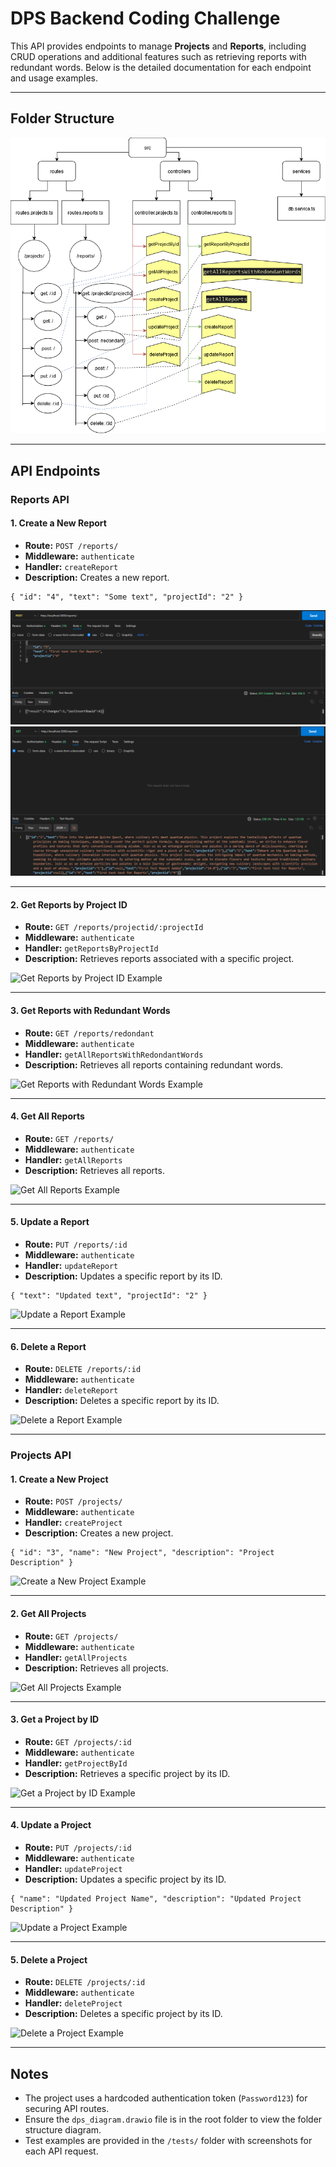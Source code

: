 # DPS Backend Coding Challenge

This API provides endpoints to manage **Projects** and **Reports**, including CRUD operations and additional features such as retrieving reports with redundant words. Below is the detailed documentation for each endpoint and usage examples.

---

## Folder Structure

![Folder Structure](./dps_diagram.png)

---

## API Endpoints

### **Reports API**

#### **1. Create a New Report**
- **Route:** `POST /reports/`
- **Middleware:** `authenticate`
- **Handler:** `createReport`
- **Description:** Creates a new report.
```
{ "id": "4", "text": "Some text", "projectId": "2" }
```
![Create a New Report Example](./images/postReports.png)
![Created a New Report Example](./images/createdReport.png)

---

#### **2. Get Reports by Project ID**
- **Route:** `GET /reports/projectid/:projectId`
- **Middleware:** `authenticate`
- **Handler:** `getReportsByProjectId`
- **Description:** Retrieves reports associated with a specific project.

![Get Reports by Project ID Example](./images/get-reports-by-project-id-example.png)

---

#### **3. Get Reports with Redundant Words**
- **Route:** `GET /reports/redondant`
- **Middleware:** `authenticate`
- **Handler:** `getAllReportsWithRedondantWords`
- **Description:** Retrieves all reports containing redundant words.

![Get Reports with Redundant Words Example](./images/get-reports-with-redondant-words-example.png)

---

#### **4. Get All Reports**
- **Route:** `GET /reports/`
- **Middleware:** `authenticate`
- **Handler:** `getAllReports`
- **Description:** Retrieves all reports.

![Get All Reports Example](./images/get-all-reports-example.png)

---

#### **5. Update a Report**
- **Route:** `PUT /reports/:id`
- **Middleware:** `authenticate`
- **Handler:** `updateReport`
- **Description:** Updates a specific report by its ID.

```
{ "text": "Updated text", "projectId": "2" }
```
![Update a Report Example](./images/update-report-example.png)

---

#### **6. Delete a Report**
- **Route:** `DELETE /reports/:id`
- **Middleware:** `authenticate`
- **Handler:** `deleteReport`
- **Description:** Deletes a specific report by its ID.

![Delete a Report Example](./images/delete-report-example.png)

---

### **Projects API**

#### **1. Create a New Project**
- **Route:** `POST /projects/`
- **Middleware:** `authenticate`
- **Handler:** `createProject`
- **Description:** Creates a new project.
```
{ "id": "3", "name": "New Project", "description": "Project Description" }
```
![Create a New Project Example](./images/create-project-example.png)

---

#### **2. Get All Projects**
- **Route:** `GET /projects/`
- **Middleware:** `authenticate`
- **Handler:** `getAllProjects`
- **Description:** Retrieves all projects.

![Get All Projects Example](./images/get-all-projects-example.png)

---

#### **3. Get a Project by ID**
- **Route:** `GET /projects/:id`
- **Middleware:** `authenticate`
- **Handler:** `getProjectById`
- **Description:** Retrieves a specific project by its ID.

![Get a Project by ID Example](./images/get-project-by-id-example.png)

---

#### **4. Update a Project**
- **Route:** `PUT /projects/:id`
- **Middleware:** `authenticate`
- **Handler:** `updateProject`
- **Description:** Updates a specific project by its ID.
```
{ "name": "Updated Project Name", "description": "Updated Project Description" }
```
![Update a Project Example](./images/update-project-example.png)

---

#### **5. Delete a Project**
- **Route:** `DELETE /projects/:id`
- **Middleware:** `authenticate`
- **Handler:** `deleteProject`
- **Description:** Deletes a specific project by its ID.

![Delete a Project Example](./images/delete-project-example.png)

---

## Notes

- The project uses a hardcoded authentication token (`Password123`) for securing API routes.
- Ensure the `dps_diagram.drawio` file is in the root folder to view the folder structure diagram.
- Test examples are provided in the `/tests/` folder with screenshots for each API request.
